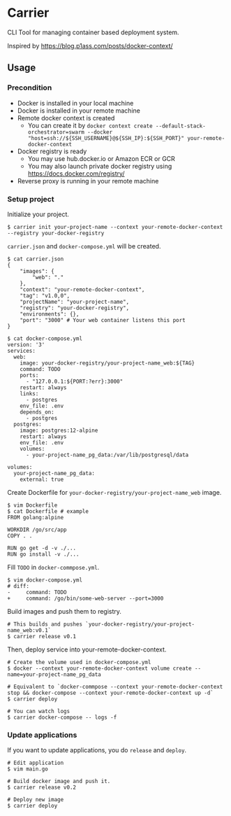 # Carrier

CLI Tool for managing container based deployment system.

Inspired by https://blog.p1ass.com/posts/docker-context/

## Usage

### Precondition

- Docker is installed in your local machine
- Docker is installed in your remote machine
- Remote docker context is created
    - You can create it by `docker context create --default-stack-orchestrator=swarm --docker "host=ssh://${SSH_USERNAME}@${SSH_IP}:${SSH_PORT}" your-remote-docker-context`
- Docker registry is ready
    - You may use hub.docker.io or Amazon ECR or GCR
    - You may also launch private docker registry using https://docs.docker.com/registry/
- Reverse proxy is running in your remote machine

### Setup project

Initialize your project.

```shell
$ carrier init your-project-name --context your-remote-docker-context --registry your-docker-registry
```

`carrier.json` and `docker-compose.yml` will be created.

```shell
$ cat carrier.json                                                                                   
{
    "images": {
        "web": "."
    },
    "context": "your-remote-docker-context",
    "tag": "v1.0,0",
    "projectName": "your-project-name",
    "registry": "your-docker-registry",
    "environments": {},
    "port": "3000" # Your web container listens this port
}
```

```shell
$ cat docker-compose.yml                                                                             
version: '3'
services:
  web:
    image: your-docker-registry/your-project-name_web:${TAG}
    command: TODO
    ports:
      - "127.0.0.1:${PORT:?err}:3000"
    restart: always
    links:
      - postgres
    env_file: .env
    depends_on:
      - postgres
  postgres:
    image: postgres:12-alpine
    restart: always
    env_file: .env
    volumes:
      - your-project-name_pg_data:/var/lib/postgresql/data 

volumes:
  your-project-name_pg_data:
    external: true
```

Create Dockerfile for `your-docker-registry/your-project-name_web` image.

```
$ vim Dockerfile
$ cat Dockerfile # example
FROM golang:alpine

WORKDIR /go/src/app
COPY . .

RUN go get -d -v ./...
RUN go install -v ./...
```

Fill `TODO` in `docker-commpose.yml`.

```
$ vim docker-compose.yml
# diff:
-     command: TODO
+     command: /go/bin/some-web-server --port=3000
```

Build images and push them to registry.

```
# This builds and pushes `your-docker-registry/your-project-name_web:v0.1`
$ carrier release v0.1
```

Then, deploy service into your-remote-docker-context.

```
# Create the volume used in docker-compose.yml
$ docker --context your-remote-docker-context volume create --name=your-project-name_pg_data

# Equivalent to `docker-commpose --context your-remote-docker-context stop && docker-compose --context your-remote-docker-context up -d`
$ carrier deploy

# You can watch logs
$ carrier docker-compose -- logs -f
```

### Update applications

If you want to update applications, you do `release` and `deploy`.

```shell
# Edit application
$ vim main.go

# Build docker image and push it.
$ carrier release v0.2

# Deploy new image
$ carrier deploy
```
